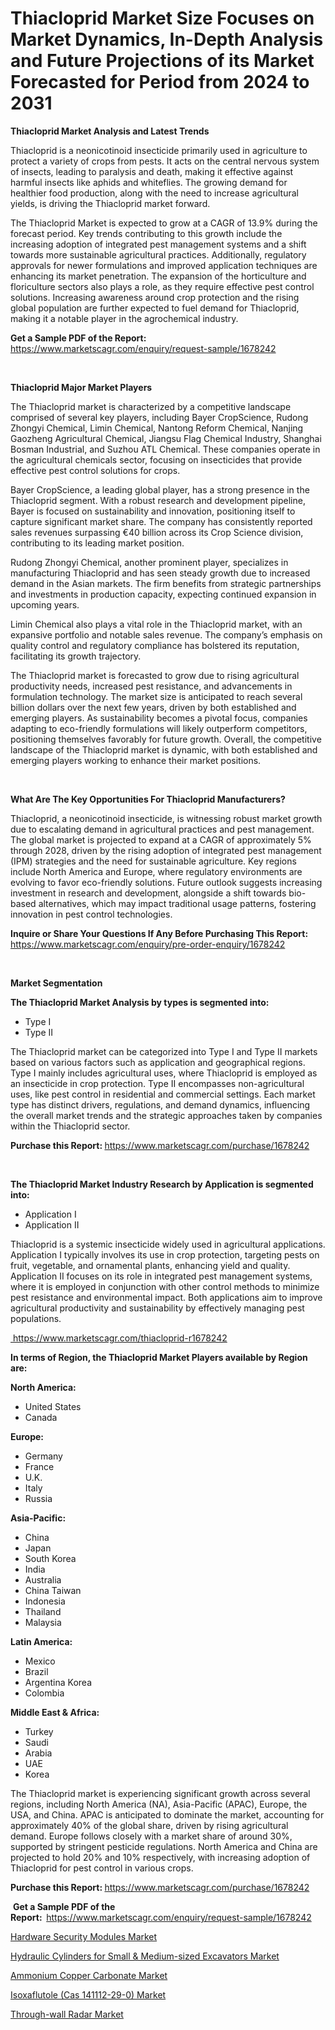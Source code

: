 <p><h1>Thiacloprid Market Size Focuses on Market Dynamics, In-Depth Analysis and Future Projections of its Market Forecasted for Period from 2024 to 2031</h1></p><p><strong>Thiacloprid Market Analysis and Latest Trends</strong></p>
<p><p>Thiacloprid is a neonicotinoid insecticide primarily used in agriculture to protect a variety of crops from pests. It acts on the central nervous system of insects, leading to paralysis and death, making it effective against harmful insects like aphids and whiteflies. The growing demand for healthier food production, along with the need to increase agricultural yields, is driving the Thiacloprid market forward.</p><p>The Thiacloprid Market is expected to grow at a CAGR of 13.9% during the forecast period. Key trends contributing to this growth include the increasing adoption of integrated pest management systems and a shift towards more sustainable agricultural practices. Additionally, regulatory approvals for newer formulations and improved application techniques are enhancing its market penetration. The expansion of the horticulture and floriculture sectors also plays a role, as they require effective pest control solutions. Increasing awareness around crop protection and the rising global population are further expected to fuel demand for Thiacloprid, making it a notable player in the agrochemical industry.</p></p>
<p><strong>Get a Sample PDF of the Report:&nbsp;</strong> <a href="https://www.marketscagr.com/enquiry/request-sample/1678242?utm_campaign=1177&utm_medium=2&utm_source=Github&utm_content=ia&utm_term=14102024&utm_id=thiacloprid">https://www.marketscagr.com/enquiry/request-sample/1678242</a></p>
<p>&nbsp;</p>
<p><strong>Thiacloprid Major Market Players</strong></p>
<p><p>The Thiacloprid market is characterized by a competitive landscape comprised of several key players, including Bayer CropScience, Rudong Zhongyi Chemical, Limin Chemical, Nantong Reform Chemical, Nanjing Gaozheng Agricultural Chemical, Jiangsu Flag Chemical Industry, Shanghai Bosman Industrial, and Suzhou ATL Chemical. These companies operate in the agricultural chemicals sector, focusing on insecticides that provide effective pest control solutions for crops.</p><p>Bayer CropScience, a leading global player, has a strong presence in the Thiacloprid segment. With a robust research and development pipeline, Bayer is focused on sustainability and innovation, positioning itself to capture significant market share. The company has consistently reported sales revenues surpassing €40 billion across its Crop Science division, contributing to its leading market position.</p><p>Rudong Zhongyi Chemical, another prominent player, specializes in manufacturing Thiacloprid and has seen steady growth due to increased demand in the Asian markets. The firm benefits from strategic partnerships and investments in production capacity, expecting continued expansion in upcoming years.</p><p>Limin Chemical also plays a vital role in the Thiacloprid market, with an expansive portfolio and notable sales revenue. The company’s emphasis on quality control and regulatory compliance has bolstered its reputation, facilitating its growth trajectory.</p><p>The Thiacloprid market is forecasted to grow due to rising agricultural productivity needs, increased pest resistance, and advancements in formulation technology. The market size is anticipated to reach several billion dollars over the next few years, driven by both established and emerging players. As sustainability becomes a pivotal focus, companies adapting to eco-friendly formulations will likely outperform competitors, positioning themselves favorably for future growth. Overall, the competitive landscape of the Thiacloprid market is dynamic, with both established and emerging players working to enhance their market positions.</p></p>
<p>&nbsp;</p>
<p><strong>What Are The Key Opportunities For Thiacloprid Manufacturers?</strong></p>
<p><p>Thiacloprid, a neonicotinoid insecticide, is witnessing robust market growth due to escalating demand in agricultural practices and pest management. The global market is projected to expand at a CAGR of approximately 5% through 2028, driven by the rising adoption of integrated pest management (IPM) strategies and the need for sustainable agriculture. Key regions include North America and Europe, where regulatory environments are evolving to favor eco-friendly solutions. Future outlook suggests increasing investment in research and development, alongside a shift towards bio-based alternatives, which may impact traditional usage patterns, fostering innovation in pest control technologies.</p></p>
<p><strong>Inquire or Share Your Questions If Any Before Purchasing This Report:</strong> <a href="https://www.marketscagr.com/enquiry/pre-order-enquiry/1678242?utm_campaign=1177&utm_medium=2&utm_source=Github&utm_content=ia&utm_term=14102024&utm_id=thiacloprid">https://www.marketscagr.com/enquiry/pre-order-enquiry/1678242</a></p>
<p>&nbsp;</p>
<p><strong>Market Segmentation</strong></p>
<p><strong>The Thiacloprid Market Analysis by types is segmented into:</strong></p>
<p><ul><li>Type I</li><li>Type II</li></ul></p>
<p><p>The Thiacloprid market can be categorized into Type I and Type II markets based on various factors such as application and geographical regions. Type I mainly includes agricultural uses, where Thiacloprid is employed as an insecticide in crop protection. Type II encompasses non-agricultural uses, like pest control in residential and commercial settings. Each market type has distinct drivers, regulations, and demand dynamics, influencing the overall market trends and the strategic approaches taken by companies within the Thiacloprid sector.</p></p>
<p><strong>Purchase this Report:&nbsp;</strong><a href="https://www.marketscagr.com/purchase/1678242?utm_campaign=1177&utm_medium=2&utm_source=Github&utm_content=ia&utm_term=14102024&utm_id=thiacloprid">https://www.marketscagr.com/purchase/1678242</a></p>
<p>&nbsp;</p>
<p><strong>The Thiacloprid Market Industry Research by Application is segmented into:</strong></p>
<p><ul><li>Application I</li><li>Application II</li></ul></p>
<p><p>Thiacloprid is a systemic insecticide widely used in agricultural applications. Application I typically involves its use in crop protection, targeting pests on fruit, vegetable, and ornamental plants, enhancing yield and quality. Application II focuses on its role in integrated pest management systems, where it is employed in conjunction with other control methods to minimize pest resistance and environmental impact. Both applications aim to improve agricultural productivity and sustainability by effectively managing pest populations.</p></p>
<p><a href="https://www.marketscagr.com/thiacloprid-r1678242?utm_campaign=1177&utm_medium=2&utm_source=Github&utm_content=ia&utm_term=14102024&utm_id=thiacloprid">&nbsp;https://www.marketscagr.com/thiacloprid-r1678242</a></p>
<p><strong>In terms of Region, the Thiacloprid Market Players available by Region are:</strong></p>
<p>
    <p> <strong> North America: </strong>
        <ul>
            <li>United States</li>
            <li>Canada</li>
        </ul>
        </p> 
    <p> <strong> Europe: </strong>
        <ul>
            <li>Germany</li>
            <li>France</li>
            <li>U.K.</li>
            <li>Italy</li>
            <li>Russia</li>
        </ul>
        </p> 
    <p> <strong> Asia-Pacific: </strong>
        <ul>
            <li>China</li>
            <li>Japan</li>
            <li>South Korea</li>
            <li>India</li>
            <li>Australia</li>
            <li>China Taiwan</li>
            <li>Indonesia</li>
            <li>Thailand</li>
            <li>Malaysia</li>
        </ul>
        </p> 
    <p> <strong> Latin America: </strong>
        <ul>
            <li>Mexico</li>
            <li>Brazil</li>
            <li>Argentina Korea</li>
            <li>Colombia</li>
        </ul>
        </p> 
    <p> <strong> Middle East & Africa: </strong>
        <ul>
            <li>Turkey</li>
            <li>Saudi</li>
            <li>Arabia</li>
            <li>UAE</li>
            <li>Korea</li>
        </ul>
    </p>
    </p>
<p><p>The Thiacloprid market is experiencing significant growth across several regions, including North America (NA), Asia-Pacific (APAC), Europe, the USA, and China. APAC is anticipated to dominate the market, accounting for approximately 40% of the global share, driven by rising agricultural demand. Europe follows closely with a market share of around 30%, supported by stringent pesticide regulations. North America and China are projected to hold 20% and 10% respectively, with increasing adoption of Thiacloprid for pest control in various crops.</p></p>
<p><strong>Purchase this Report: </strong><a href="https://www.marketscagr.com/purchase/1678242?utm_campaign=1177&utm_medium=2&utm_source=Github&utm_content=ia&utm_term=14102024&utm_id=thiacloprid">https://www.marketscagr.com/purchase/1678242</a></p>
<p>&nbsp;<strong>Get a Sample PDF of the Report:&nbsp;&nbsp;</strong><a href="https://www.marketscagr.com/enquiry/request-sample/1678242?utm_campaign=1177&utm_medium=2&utm_source=Github&utm_content=ia&utm_term=14102024&utm_id=thiacloprid">https://www.marketscagr.com/enquiry/request-sample/1678242</a></p>
<p><strong></strong></p>
<p><p><a href="https://www.linkedin.com/pulse/navigating-global-hardware-security-modules-market-landscape-cddlc?trk=public_post_embed_feed-article-content&utm_campaign=1177&utm_medium=2&utm_source=Github&utm_content=ia&utm_term=14102024&utm_id=thiacloprid">Hardware Security Modules Market</a></p><p><a href="https://www.linkedin.com/pulse/hydraulic-cylinders-small-medium-sized-excavators-market-72eac?trk=public_post_embed_feed-article-content&utm_campaign=1177&utm_medium=2&utm_source=Github&utm_content=ia&utm_term=14102024&utm_id=thiacloprid">Hydraulic Cylinders for Small & Medium-sized Excavators Market</a></p><p><a href="https://github.com/habinadmshaulz/Market-Research-Report-List-1/blob/main/ammonium-copper-carbonate-market.md?utm_campaign=1177&utm_medium=2&utm_source=Github&utm_content=ia&utm_term=14102024&utm_id=thiacloprid">Ammonium Copper Carbonate Market</a></p><p><a href="https://github.com/radmanjxendrisczn/Market-Research-Report-List-1/blob/main/isoxaflutole-cas-141112-29-0-market.md?utm_campaign=1177&utm_medium=2&utm_source=Github&utm_content=ia&utm_term=14102024&utm_id=thiacloprid">Isoxaflutole (Cas 141112-29-0) Market</a></p><p><a href="https://www.linkedin.com/pulse/global-through-wall-radar-market-product-types-applications-whixc?trk=public_post_embed_feed-article-content&utm_campaign=1177&utm_medium=2&utm_source=Github&utm_content=ia&utm_term=14102024&utm_id=thiacloprid">Through-wall Radar Market</a></p></p>